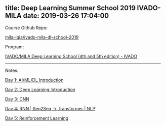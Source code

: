 title: Deep Learning Summer School 2019 IVADO-MILA
date: 2019-03-26 17:04:00
---

Course Github Repo: 

[mila-iqia/ivado-mila-dl-school-2019](https://github.com/mila-iqia/ivado-mila-dl-school-2019)

Program: 

[IVADO/MILA Deep Learning School (4th and 5th edition) - IVADO](https://ivado.ca/en/trainings/schools/deep-learning-school-4th-and-5th-edition/#monday)

---

Notes:

[Day 1: AI/ML/DL Introduction](Deep%20Learning%20Summer%20School/Day%201%20AI%20ML%20DL%20Introduction.md)

[Day 2: Deep Learning Introduction](Deep%20Learning%20Summer%20School/Day%202%20Deep%20Learning%20Introduction.md)

[Day 3: CNN](Deep%20Learning%20Summer%20School/Day%203%20CNN.md)

[Day 4: RNN | Seq2Seq → Transformer | NLP](Deep%20Learning%20Summer%20School/Day%204%20RNN%20Seq2Seq%20Transformer%20NLP.md)

[Day 5: Reinforcement Learning](Deep%20Learning%20Summer%20School/Day%205%20Reinforcement%20Learning.md)
